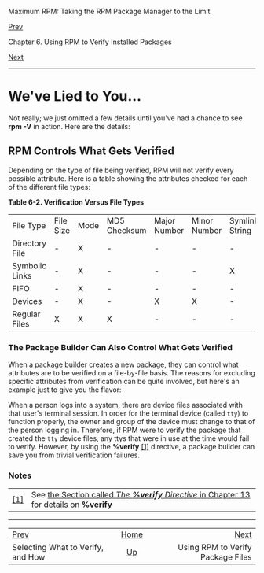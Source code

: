 <div class="NAVHEADER">

Maximum RPM: Taking the RPM Package Manager to the Limit

</div>

[Prev](s1-rpm-verify-what-to-verify.md)

Chapter 6. Using RPM to Verify Installed Packages

[Next](ch-rpm-checksig.md)

-----

<div class="sect1">

# <span id="s1-rpm-verify-we-lied">We've Lied to You…</span>

Not really; we just omitted a few details until you've had a chance to
see **rpm -V** in action. Here are the details:

<div class="sect2">

## <span id="s2-rpm-verify-verification-control">RPM Controls What Gets Verified</span>

Depending on the type of file being verified, RPM will not verify every
possible attribute. Here is a table showing the attributes checked for
each of the different file types:

<div class="table">

<span id="tb-rpm-verify-verification-control"></span>

**Table 6-2. Verification Versus File Types**

|                |           |      |              |              |              |                |       |       |                   |
| -------------- | --------- | ---- | ------------ | ------------ | ------------ | -------------- | ----- | ----- | ----------------- |
| File Type      | File Size | Mode | MD5 Checksum | Major Number | Minor Number | Symlink String | Owner | Group | Modification Time |
| Directory File | \-        | X    | \-           | \-           | \-           | \-             | X     | X     | \-                |
| Symbolic Links | \-        | X    | \-           | \-           | \-           | X              | X     | X     | \-                |
| FIFO           | \-        | X    | \-           | \-           | \-           | \-             | X     | X     | \-                |
| Devices        | \-        | X    | \-           | X            | X            | \-             | X     | X     | \-                |
| Regular Files  | X         | X    | X            | \-           | \-           | \-             | X     | X     | X                 |

</div>

<div class="sect3">

### <span id="s3-rpm-verify-package-builder-control">The Package Builder Can Also Control What Gets Verified</span>

When a package builder creates a new package, they can control what
attributes are to be verified on a file-by-file basis. The reasons for
excluding specific attributes from verification can be quite involved,
but here's an example just to give you the flavor:

When a person logs into a system, there are device files associated with
that user's terminal session. In order for the terminal device (called
`tty`) to function properly, the owner and group of the device must
change to that of the person logging in. Therefore, if RPM were to
verify the package that created the `tty` device files, any ttys that
were in use at the time would fail to verify. However, by using the
**%verify** [<span class="footnote">\[1\]</span>](#FTN.AEN4495)
directive, a package builder can save you from trivial verification
failures.

</div>

</div>

</div>

### Notes

|                                                                           |                                                                                                                                                                              |
| ------------------------------------------------------------------------- | ---------------------------------------------------------------------------------------------------------------------------------------------------------------------------- |
| [<span class="footnote">\[1\]</span>](s1-rpm-verify-we-lied.md#AEN4495) | See [the Section called *The **%verify** Directive* in Chapter 13](s1-rpm-inside-files-list-directives.md#s3-rpm-inside-flist-verify-directive) for details on **%verify** |

<div class="NAVFOOTER">

-----

|                                           |                          |                                   |
| :---------------------------------------- | :----------------------: | --------------------------------: |
| [Prev](s1-rpm-verify-what-to-verify.md) |    [Home](index.md)    |      [Next](ch-rpm-checksig.md) |
| Selecting What to Verify, and How         | [Up](ch-rpm-verify.md) | Using RPM to Verify Package Files |

</div>
